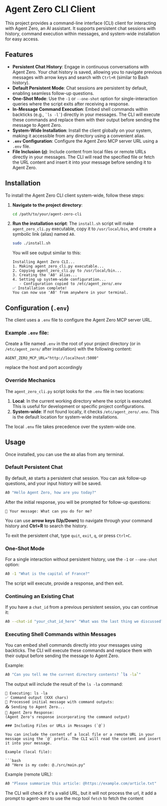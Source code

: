 # Agent Zero CLI Client

This project provides a command-line interface (CLI) client for interacting with Agent Zero, an AI assistant. It supports persistent chat sessions with history, command execution within messages, and system-wide installation for easy access.

## Features

-   **Persistent Chat History**: Engage in continuous conversations with Agent Zero. Your chat history is saved, allowing you to navigate previous messages with arrow keys and search with `Ctrl+R` (similar to Bash history).
-   **Default Persistent Mode**: Chat sessions are persistent by default, enabling seamless follow-up questions.
-   **One-Shot Mode**: Use the `-1` or `--one-shot` option for single-interaction queries where the script exits after receiving a response.
-   **In-Message Command Execution**: Embed shell commands within backticks (e.g., `` `ls -l` ``) directly in your messages. The CLI will execute these commands and replace them with their output before sending the message to Agent Zero.
-   **System-Wide Installation**: Install the client globally on your system, making it accessible from any directory using a convenient alias.
-   **`.env` Configuration**: Configure the Agent Zero MCP server URL using a `.env` file.
-   **File Inclusion (`@`)**: Include content from local files or remote URLs directly in your messages. The CLI will read the specified file or fetch the URL content and insert it into your message before sending it to Agent Zero.

## Installation

To install the Agent Zero CLI client system-wide, follow these steps:

1.  **Navigate to the project directory**:
    ```bash
    cd /path/to/your/agent-zero-cli
    ```

2.  **Run the installation script**:
    The `install.sh` script will make `agent_zero_cli.py` executable, copy it to `/usr/local/bin`, and create a symbolic link (alias) named `A0`.

    ```bash
    sudo ./install.sh
    ```

    You will see output similar to this:
    ```
    Installing Agent Zero CLI...
    1. Making agent_zero_cli.py executable...
    2. Copying agent_zero_cli.py to /usr/local/bin...
    3. Creating the 'A0' alias...
    4. Setting up system-wide configuration...
       - Configuration copied to /etc/agent_zero/.env
    ✅ Installation complete!
    You can now use 'A0' from anywhere in your terminal.
    ```

## Configuration (`.env`)

The client uses a `.env` file to configure the Agent Zero MCP server URL.

### Example `.env` file:

Create a file named `.env` in the root of your project directory (or in `/etc/agent_zero/` after installation) with the following content:

```dotenv
AGENT_ZERO_MCP_URL="http://localhost:5000"
```
replace the host and port accordingly

### Override Mechanics

The `agent_zero_cli.py` script looks for the `.env` file in two locations:

1.  **Local**: In the current working directory where the script is executed. This is useful for development or specific project configurations.
2.  **System-wide**: If not found locally, it checks `/etc/agent_zero/.env`. This is the default location for system-wide installations.

The local `.env` file takes precedence over the system-wide one.

## Usage

Once installed, you can use the `A0` alias from any terminal.

### Default Persistent Chat

By default, `A0` starts a persistent chat session. You can ask follow-up questions, and your input history will be saved.

```bash
A0 "Hello Agent Zero, how are you today?"
```

After the initial response, you will be prompted for follow-up questions:

```
💬 Your message: What can you do for me?
```

You can use **arrow keys (Up/Down)** to navigate through your command history and **Ctrl+R** to search the history.

To exit the persistent chat, type `quit`, `exit`, `q`, or press `Ctrl+C`.

### One-Shot Mode

For a single interaction without persistent history, use the `-1` or `--one-shot` option:

```bash
A0 -1 "What is the capital of France?"
```

The script will execute, provide a response, and then exit.

### Continuing an Existing Chat

If you have a `chat_id` from a previous persistent session, you can continue it:

```bash
A0 --chat-id "your_chat_id_here" "What was the last thing we discussed?"
```

### Executing Shell Commands within Messages

You can embed shell commands directly into your messages using backticks. The CLI will execute these commands and replace them with their output before sending the message to Agent Zero.

Example:

```bash
A0 "Can you tell me the current directory contents? `ls -la`"
```

The output will include the result of the `ls -la` command:

```
🔧 Executing: ls -la
✅ Command output (XXX chars)
📝 Processed initial message with command outputs:
📤 Sending to Agent Zero...
📨 Agent Zero Response:
(Agent Zero's response incorporating the command output)

### Including Files or URLs in Messages (`@`)

You can include the content of a local file or a remote URL in your message using the `@` prefix. The CLI will read the content and insert it into your message.

Example (local file):

```bash
A0 "Here is my code: @./src/main.py"
```

Example (remote URL):

```bash
A0 "Please summarize this article: @https://example.com/article.txt"
```

The CLI will check if it's a valid URL, but it will not process the url, it add a prompt to agent-zero to use the mcp tool `fetch` to fetch the content